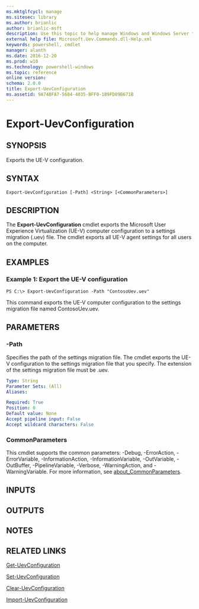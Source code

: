 ```yaml
---
ms.mktglfcycl: manage
ms.sitesec: library
ms.author: brianlic
author: brianlic-msft
description: Use this topic to help manage Windows and Windows Server technologies with Windows PowerShell.
external help file: Microsoft.Uev.Commands.dll-Help.xml
keywords: powershell, cmdlet
manager: alanth
ms.date: 2016-12-20
ms.prod: w10
ms.technology: powershell-windows
ms.topic: reference
online version: 
schema: 2.0.0
title: Export-UevConfiguration
ms.assetid: 9A74BFA7-5684-4035-BFF0-1B9FD89B671B
---
```


# Export-UevConfiguration

## SYNOPSIS
Exports the UE-V configuration.

## SYNTAX

```
Export-UevConfiguration [-Path] <String> [<CommonParameters>]
```

## DESCRIPTION
The **Export-UevConfiguration** cmdlet exports the Microsoft User Experience Virtualization (UE-V) computer configuration to a settings migration (.uev) file.
The cmdlet exports all UE-V agent settings for all users on the computer.

## EXAMPLES

### Example 1: Export the UE-V configuration
```
PS C:\> Export-UevConfiguration -Path "ContosoUev.uev"
```

This command exports the UE-V computer configuration to the settings migration file named ContosoUev.uev.

## PARAMETERS

### -Path
Specifies the path of the settings migration file.
The cmdlet exports the UE-V configuration to the settings migration file that you specify.
The extension of the settings migration file must be .uev.

```yaml
Type: String
Parameter Sets: (All)
Aliases: 

Required: True
Position: 0
Default value: None
Accept pipeline input: False
Accept wildcard characters: False
```

### CommonParameters
This cmdlet supports the common parameters: -Debug, -ErrorAction, -ErrorVariable, -InformationAction, -InformationVariable, -OutVariable, -OutBuffer, -PipelineVariable, -Verbose, -WarningAction, and -WarningVariable. For more information, see [about_CommonParameters](http://go.microsoft.com/fwlink/?LinkID=113216).

## INPUTS

## OUTPUTS

## NOTES

## RELATED LINKS

[Get-UevConfiguration](./Get-UevConfiguration.md)

[Set-UevConfiguration](./Set-UevConfiguration.md)

[Clear-UevConfiguration](./Clear-UevConfiguration.md)

[Import-UevConfiguration](./Import-UevConfiguration.md)


